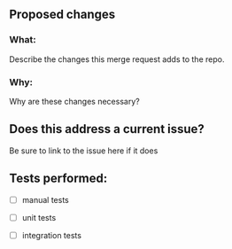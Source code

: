 ## Proposed changes

### What:
Describe the changes this merge request adds to the repo.

### Why:
Why are these changes necessary?

## Does this address a current issue?

Be sure to link to the issue here if it does

## Tests performed:
- [ ] manual tests
- [ ] unit tests
- [ ] integration tests




